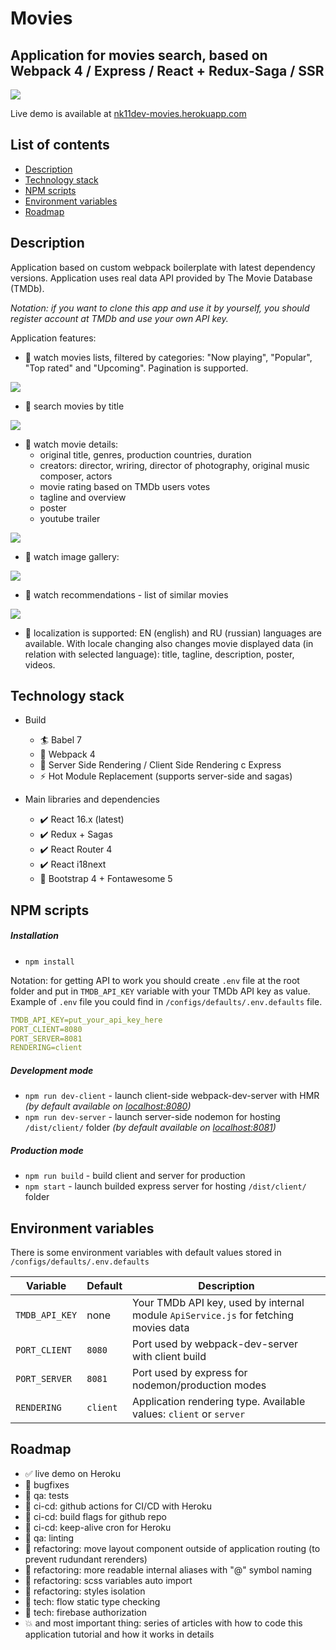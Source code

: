 # Movies
## Application for movies search, based on Webpack 4 / Express / React + Redux-Saga / SSR
<img src="src/assets/img/build-stack.gif">

Live demo is available at [nk11dev-movies.herokuapp.com](https://nk11dev-movies.herokuapp.com/)

## List of contents

- [Description](#Description)
- [Technology stack](#Technology-stack)
- [NPM scripts](#NPM-scripts)
- [Environment variables](#Environment-variables)
- [Roadmap](#Roadmap)

## Description
Application based on custom webpack boilerplate with latest dependency versions. Application uses real data API provided by The Movie Database (TMDb). 

*Notation: if you want to clone this app and use it by yourself, you should register account at TMDb and use your own API key.* 

Application features: 
- 🎥 watch movies lists, filtered by categories: "Now playing", "Popular", "Top rated" and "Upcoming". Pagination is supported.
<img src="src/assets/img/screens/screen_1.png">

- 🎥 search movies by title
<img src="src/assets/img/screens/screen_2.png">

- 🎥 watch movie details:
    - original title, genres, production countries, duration
    - creators: director, wriring, director of photography, original music composer, actors
    - movie rating based on TMDb users votes
    - tagline and overview
    - poster
    - youtube trailer 
<img src="src/assets/img/screens/screen_3.png">

- 🎥 watch image gallery:
<img src="src/assets/img/screens/screen_4.png">

- 🎥 watch recommendations - list of similar movies
<img src="src/assets/img/screens/screen_5.png">
    
- 🎥 localization is supported: EN (english) and RU (russian) languages are available. With locale changing also changes movie displayed data (in relation with selected language): title, tagline, description, poster, videos.

## Technology stack

- Build
    - 🏄 Babel 7
    - 🎁 Webpack 4
    - 🚀 Server Side Rendering / Client Side Rendering с Express
    - ⚡ Hot Module Replacement  (supports server-side and sagas)

- Main libraries and dependencies
  - ✔️ React 16.x (latest)
  - ✔️ Redux + Sagas
  - ✔️ React Router 4
  - ✔️ React i18next
  - 🍦️ Bootstrap 4 + Fontawesome 5

## NPM scripts
##### Installation
- `npm install`

Notation: for getting API to work you should create `.env` file at the root folder and put in `TMDB_API_KEY` variable with your TMDb API key as value.
Example of `.env` file you could find in `/configs/defaults/.env.defaults` file.
```yaml
TMDB_API_KEY=put_your_api_key_here
PORT_CLIENT=8080
PORT_SERVER=8081
RENDERING=client
```


##### Development mode
- `npm run dev-client` - launch client-side webpack-dev-server with HMR *(by default available on [localhost:8080](http://localhost:8080))*
- `npm run dev-server` - launch server-side nodemon for hosting `/dist/client/` folder *(by default available on [localhost:8081](http://localhost:8081))*

##### Production mode
- `npm run build` - build client and server for production
- `npm start` - launch builded express server for hosting `/dist/client/` folder 

## Environment variables

There is some environment variables with default values stored in `/configs/defaults/.env.defaults`

| Variable         | Default            | Description                                                      
| ---------------- | ------------------ |------------------ |
| `TMDB_API_KEY` | none | Your TMDb API key, used by internal module `ApiService.js` for fetching movies data |
| `PORT_CLIENT` | `8080` | Port used by webpack-dev-server with client build |
| `PORT_SERVER` | `8081` | Port used by express for nodemon/production modes |
| `RENDERING` | `client` | Application rendering type. Available values: `client` or `server` |

## Roadmap
- ✅ live  demo on Heroku
- 🐾 bugfixes
- 🔲 qa: tests
- 🔲 ci-cd: github actions for CI/CD with Heroku
- 🔲 ci-cd: build flags for github repo
- 🔲 ci-cd: keep-alive cron for Heroku
- 🔲 qa: linting
- 🔲 refactoring: move layout component outside of application routing (to prevent rudundant rerenders)
- 🔲 refactoring: more readable internal aliases with "@" symbol naming
- 🔲 refactoring: scss variables auto import
- 🔲 refactoring: styles isolation
- 🔲 tech: flow static type checking
- 🔲 tech: firebase authorization
- 💥 and most important thing: series of articles with how to code this application tutorial and how it works in details
